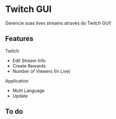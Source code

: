 # Twitch GUI
Gerencie suas lives streams através do Twitch GUI!

## Features
Twitch 
- Edit Stream Info
- Create Rewards
- Number of Viewers (In Live)

Application
- Multi Language
- Update

## To do
